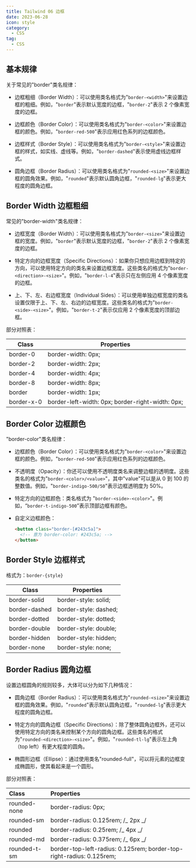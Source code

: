 ```yaml
---
title: Tailwind 06 边框
date: 2023-06-28
icon: style
category:
  - CSS
tag:
  - CSS
---
```


## 基本规律

关于常见的"border"类名规律：

- 边框粗细（Border Width）：可以使用类名格式为"`border-<width>`"来设置边框的粗细。例如，"`border`"表示默认宽度的边框，"`border-2`"表示 2 个像素宽度的边框。

- 边框颜色（Border Color）：可以使用类名格式为"`border-<color>`"来设置边框的颜色。例如，"`border-red-500`"表示应用红色系列的边框颜色。

- 边框样式（Border Style）：可以使用类名格式为"`border-<style>`"来设置边框的样式，如实线、虚线等。例如，"`border-dashed`"表示使用虚线边框样式。

- 圆角边框（Border Radius）：可以使用类名格式为"`rounded-<size>`"来设置边框的圆角效果。例如，"`rounded`"表示默认圆角边框，"`rounded-lg`"表示更大程度的圆角边框。

## Border Width 边框粗细

常见的"border-width"类名规律：

- 边框宽度（Border Width）：可以使用类名格式为"`border-<size>`"来设置边框的宽度。例如，"`border`"表示默认宽度的边框，"`border-2`"表示 2 个像素宽度的边框。

- 特定方向的边框宽度（Specific Directions）：如果你只想应用边框到特定的方向，可以使用特定方向的类名来设置边框宽度。这些类名的格式为"`border-<direction>-<size>`"。例如，"`border-l-4`"表示只在左侧应用 4 个像素宽度的边框。

- 上、下、左、右边框宽度（Individual Sides）：可以使用单独边框宽度的类名设置仅限于上、下、左、右边的边框宽度。这些类名的格式为"`border-<side>-<size>`"。例如，"`border-t-2`"表示仅应用 2 个像素宽度的顶部边框。

部分对照表：

| Class      | Properties                                       |
| ---------- | ------------------------------------------------ |
| border-0   | border-width: 0px;                               |
| border-2   | border-width: 2px;                               |
| border-4   | border-width: 4px;                               |
| border-8   | border-width: 8px;                               |
| border     | border-width: 1px;                               |
| border-x-0 | border-left-width: 0px; border-right-width: 0px; |

## Border Color 边框颜色

"border-color"类名规律：

- 边框颜色（Border Color）：可以使用类名格式为"`border-<color>`"来设置边框的颜色。例如，"`border-red-500`"表示应用红色系列的边框颜色。

- 不透明度（Opacity）：你还可以使用不透明度类名来调整边框的透明度。这些类名的格式为"`border-<color>/<value>`"，其中"value"可以是从 0 到 100 的整数值。例如，"`border-indigo-500/50`"表示边框透明度为 50%。

- 特定方向的边框颜色：类名格式为 "`border-<side>-<color>`"。例如，“`border-t-indigo-500`”表示顶部边框有颜色。

- 自定义边框颜色：

  ```html
  <button class="border-[#243c5a]">
    <!-- 意为 border-color: #243c5a; -->
  </button>
  ```

## Border Style 边框样式

格式为：`border-{style}`

| Class         | Properties            |
| ------------- | --------------------- |
| border-solid  | border-style: solid;  |
| border-dashed | border-style: dashed; |
| border-dotted | border-style: dotted; |
| border-double | border-style: double; |
| border-hidden | border-style: hidden; |
| border-none   | border-style: none;   |

## Border Radius 圆角边框

设置边框圆角的规则较多，大体可以分为如下几种情况：

- 圆角边框（Border Radius）：可以使用类名格式为"`rounded-<size>`"来设置边框的圆角效果。例如，"`rounded`"表示默认圆角边框，"`rounded-lg`"表示更大程度的圆角边框。

- 特定方向的圆角边框（Specific Directions）：除了整体圆角边框外，还可以使用特定方向的类名来控制某个方向的圆角边框。这些类名的格式为"`rounded-<direction>-<size>`"。例如，"`rounded-tl-lg`"表示左上角（top left）有更大程度的圆角。

- 椭圆形边框（Ellipse）：通过使用类名"rounded-full"，可以将元素的边框变成椭圆形，使其看起来是一个圆形。

部分对照表：

| Class        | Properties                                                           |
| :----------- | :------------------------------------------------------------------- |
| rounded-none | border-radius: 0px;                                                  |
| rounded-sm   | border-radius: 0.125rem; /_ 2px _/                                   |
| rounded      | border-radius: 0.25rem; /_ 4px _/                                    |
| rounded-md   | border-radius: 0.375rem; /_ 6px _/                                   |
| rounded-t-sm | border-top-left-radius: 0.125rem; border-top-right-radius: 0.125rem; |
